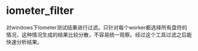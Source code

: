 # iometer_filter
对windows下Iometer测试结果进行过滤。只针对每个worker都选择所有盘符的情况，这种情况生成的结果比较分散，不容易统一观察。经过这个工具过滤之后能快速分析结果。

